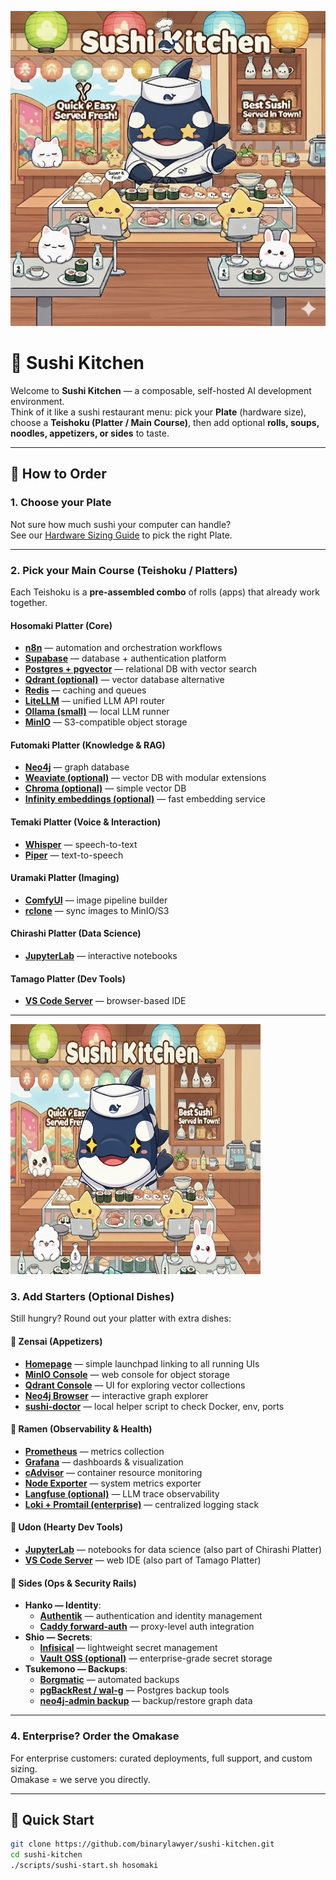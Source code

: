<p align="center">
  <img src="././assets/sushi kitchen 4.png" alt="Sushi Kitchen Banner" width="600"/>
</p>

# 🍣 Sushi Kitchen

Welcome to **Sushi Kitchen** — a composable, self-hosted AI development environment.  
Think of it like a sushi restaurant menu: pick your **Plate** (hardware size),  
choose a **Teishoku (Platter / Main Course)**, then add optional **rolls, soups,  
noodles, appetizers, or sides** to taste.

---

## 🥢 How to Order

### 1. Choose your Plate
Not sure how much sushi your computer can handle?  
See our [Hardware Sizing Guide](docs/plates.md) to pick the right Plate.

---

### 2. Pick your Main Course (Teishoku / Platters)

Each Teishoku is a **pre-assembled combo** of rolls (apps) that already work together.

#### Hosomaki Platter (Core)
- [**n8n**](docs/rolls/n8n.md) — automation and orchestration workflows  
- [**Supabase**](docs/rolls/supabase.md) — database + authentication platform  
- [**Postgres + pgvector**](docs/rolls/postgres.md) — relational DB with vector search  
- [**Qdrant (optional)**](docs/rolls/qdrant.md) — vector database alternative  
- [**Redis**](docs/rolls/redis.md) — caching and queues  
- [**LiteLLM**](docs/rolls/litellm.md) — unified LLM API router  
- [**Ollama (small)**](docs/rolls/ollama.md) — local LLM runner  
- [**MinIO**](docs/rolls/minio.md) — S3-compatible object storage  

#### Futomaki Platter (Knowledge & RAG)
- [**Neo4j**](docs/rolls/neo4j.md) — graph database  
- [**Weaviate (optional)**](docs/rolls/weaviate.md) — vector DB with modular extensions  
- [**Chroma (optional)**](docs/rolls/chroma.md) — simple vector DB  
- [**Infinity embeddings (optional)**](docs/rolls/infinity.md) — fast embedding service  

#### Temaki Platter (Voice & Interaction)
- [**Whisper**](docs/rolls/whisper.md) — speech-to-text  
- [**Piper**](docs/rolls/piper.md) — text-to-speech  

#### Uramaki Platter (Imaging)
- [**ComfyUI**](docs/rolls/comfyui.md) — image pipeline builder  
- [**rclone**](docs/rolls/rclone.md) — sync images to MinIO/S3  

#### Chirashi Platter (Data Science)
- [**JupyterLab**](docs/rolls/jupyterlab.md) — interactive notebooks  

#### Tamago Platter (Dev Tools)
- [**VS Code Server**](docs/rolls/vscode-server.md) — browser-based IDE  

---

<p align="left">
  <img src="././assets/sushi kitchen final.png" alt="Sushi Kitchen Banner" width="400" height="400"/>
</p>

### 3. Add Starters (Optional Dishes)

Still hungry? Round out your platter with extra dishes:

#### 🥟 Zensai (Appetizers)
- [**Homepage**](docs/rolls/homepage.md) — simple launchpad linking to all running UIs  
- [**MinIO Console**](docs/rolls/minio-console.md) — web console for object storage  
- [**Qdrant Console**](docs/rolls/qdrant-console.md) — UI for exploring vector collections  
- [**Neo4j Browser**](docs/rolls/neo4j-browser.md) — interactive graph explorer  
- [**sushi-doctor**](docs/rolls/sushi-doctor.md) — local helper script to check Docker, env, ports  

#### 🍲 Ramen (Observability & Health)
- [**Prometheus**](docs/rolls/prometheus.md) — metrics collection  
- [**Grafana**](docs/rolls/grafana.md) — dashboards & visualization  
- [**cAdvisor**](docs/rolls/cadvisor.md) — container resource monitoring  
- [**Node Exporter**](docs/rolls/node-exporter.md) — system metrics exporter  
- [**Langfuse (optional)**](docs/rolls/langfuse.md) — LLM trace observability  
- [**Loki + Promtail (enterprise)**](docs/rolls/loki-promtail.md) — centralized logging stack  

#### 🍜 Udon (Hearty Dev Tools)
- [**JupyterLab**](docs/rolls/jupyterlab.md) — notebooks for data science (also part of Chirashi Platter)  
- [**VS Code Server**](docs/rolls/vscode-server.md) — web IDE (also part of Tamago Platter)  

#### 🍱 Sides (Ops & Security Rails)
- **Hanko — Identity**:  
  - [**Authentik**](docs/rolls/authentik.md) — authentication and identity management  
  - [**Caddy forward-auth**](docs/rolls/caddy-forward-auth.md) — proxy-level auth integration  
- **Shio — Secrets**:  
  - [**Infisical**](docs/rolls/infisical.md) — lightweight secret management  
  - [**Vault OSS (optional)**](docs/rolls/vault.md) — enterprise-grade secret storage  
- **Tsukemono — Backups**:  
  - [**Borgmatic**](docs/rolls/borgmatic.md) — automated backups  
  - [**pgBackRest / wal-g**](docs/rolls/pgbackrest.md) — Postgres backup tools  
  - [**neo4j-admin backup**](docs/rolls/neo4j-admin-backup.md) — backup/restore graph data  

---

### 4. Enterprise? Order the Omakase
For enterprise customers: curated deployments, full support, and custom sizing.  
Omakase = we serve you directly.

---

## 🚀 Quick Start

```bash
git clone https://github.com/binarylawyer/sushi-kitchen.git
cd sushi-kitchen
./scripts/sushi-start.sh hosomaki
